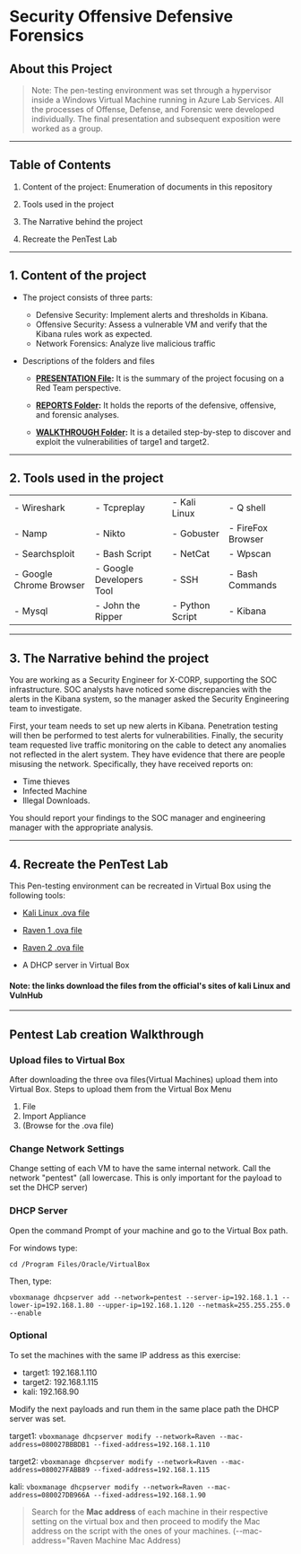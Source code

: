 # Security Offensive Defensive Forensics

## About this Project

> Note: The pen-testing environment was set through a hypervisor inside a Windows Virtual Machine running in Azure Lab Services.  All the processes of Offense, Defense, and Forensic were developed individually. The final presentation and subsequent exposition were worked as a group.

***

## Table of Contents

1. Content of the project: Enumeration of documents in this repository

2. Tools used in the project

3. The Narrative behind the project

4. Recreate the PenTest Lab

***

## 1. Content of the project

- The project consists of three parts:

    - Defensive Security: Implement alerts and thresholds in Kibana.
    - Offensive Security: Assess a vulnerable VM and verify that the Kibana rules work as expected.
    - Network Forensics: Analyze live malicious traffic

- Descriptions of the folders and files

    - **[PRESENTATION File](Presentation.pdf):** It is the summary of the project focusing on a Red Team perspective.    

    - **[REPORTS Folder](/Reports/):** It holds the reports of the defensive, offensive, and forensic analyses. 

    - **[WALKTHROUGH Folder](/WalkThroughs/):** It is a detailed step-by-step to discover and exploit the vulnerabilities of targe1 and target2. 

***

## 2. Tools used in the project

|  |  |  |  |
| --- | --- | --- | --- |
|- Wireshark |  - Tcpreplay | - Kali Linux | - Q shell |
| - Namp | - Nikto | - Gobuster | - FireFox Browser | 
|- Searchsploit | - Bash Script | - NetCat | - Wpscan |
| - Google Chrome Browser | - Google Developers Tool | - SSH | - Bash Commands|
| - Mysql | - John the Ripper | - Python Script | - Kibana

***

## 3. The Narrative behind the project

You are working as a Security Engineer for X-CORP, supporting the SOC infrastructure. SOC analysts have noticed some discrepancies with the alerts in the Kibana system, so the manager asked the Security Engineering team to investigate.

First, your team needs to set up new alerts in Kibana. Penetration testing will then be performed to test alerts for vulnerabilities. Finally, the security team requested live traffic monitoring on the cable to detect any anomalies not reflected in the alert system. They have evidence that there are people misusing the network. Specifically, they have received reports on:

- Time thieves
- Infected Machine
- Illegal Downloads.

You should report your findings to the SOC manager and engineering manager with the appropriate analysis.

***

## 4. Recreate the PenTest Lab

This Pen-testing environment can be recreated in Virtual Box using the following tools:

- [Kali Linux .ova file](https://kali.download/virtual-images/kali-2022.2/kali-linux-2022.2-virtualbox-amd64.ova)

- [Raven 1 .ova file](https://download.vulnhub.com/raven/Raven.ova)

- [Raven 2 .ova file](https://download.vulnhub.com/raven/Raven2.ova)

- A DHCP server in Virtual Box

#### Note: the links download the files from the official's sites of kali Linux and VulnHub

---

## Pentest Lab creation Walkthrough

### **Upload files to Virtual Box**

After downloading the three ova files(Virtual Machines) upload them into Virtual Box.
Steps to upload them from the Virtual Box Menu

1. File
2. Import Appliance
3. (Browse for the .ova file)

### **Change Network Settings**

Change setting of each VM to have the same internal network. Call the network "pentest" (all lowercase. This is only important for the payload to set the DHCP server)

### **DHCP Server**

Open the command Prompt of your machine and go to the Virtual Box path.

For windows type: 

    cd /Program Files/Oracle/VirtualBox

Then, type:

    vboxmanage dhcpserver add --network=pentest --server-ip=192.168.1.1 --lower-ip=192.168.1.80 --upper-ip=192.168.1.120 --netmask=255.255.255.0 --enable 
    
### **Optional** 

To set the machines with the same IP address as this exercise:

- target1: 192.168.1.110 
- target2: 192.168.1.115
- kali: 192.168.90

Modify the next payloads and run them in the same place path the DHCP server was set.

target1: `vboxmanage dhcpserver modify --network=Raven --mac-address=080027BBBDB1 --fixed-address=192.168.1.110`

target2: `vboxmanage dhcpserver modify --network=Raven --mac-address=080027FABB89 --fixed-address=192.168.1.115`

kali: `vboxmanage dhcpserver modify --network=Raven --mac-address=080027DB966A --fixed-address=192.168.1.90`

> Search for the **Mac address** of each machine in their respective setting on the virtual box and then proceed to modify the Mac address on the script with the ones of your machines. (--mac-address="Raven Machine Mac Address)